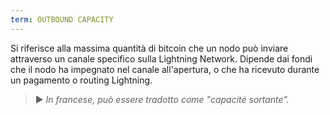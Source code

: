 ```yaml
---
term: OUTBOUND CAPACITY
---
```


Si riferisce alla massima quantità di bitcoin che un nodo può inviare attraverso un canale specifico sulla Lightning Network. Dipende dai fondi che il nodo ha impegnato nel canale all'apertura, o che ha ricevuto durante un pagamento o routing Lightning.

> ► *In francese, può essere tradotto come "capacité sortante".*